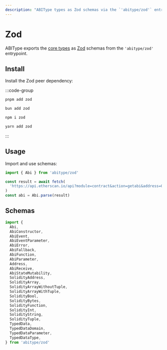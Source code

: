 ```yaml
---
description: "ABIType types as Zod schemas via the `'abitype/zod'` entrypoint."
---
```


# Zod

ABIType exports the [core types](/api/types) as [Zod](https://github.com/colinhacks/zod) schemas from the `'abitype/zod'` entrypoint.

## Install

Install the Zod peer dependency:

:::code-group
```bash [pnpm]
pnpm add zod
```
```bash [bun]
bun add zod
```
```bash [npm]
npm i zod
```
```bash [yarn]
yarn add zod
```
:::

## Usage

Import and use schemas:

```ts twoslash
import { Abi } from 'abitype/zod'

const result = await fetch(
  'https://api.etherscan.io/api?module=contract&action=getabi&address=0x…'
)
const abi = Abi.parse(result)
```

## Schemas

```ts twoslash
import {
  Abi,
  AbiConstructor,
  AbiEvent,
  AbiEventParameter,
  AbiError,
  AbiFallback,
  AbiFunction,
  AbiParameter,
  Address,
  AbiReceive,
  AbiStateMutability,
  SolidityAddress,
  SolidityArray,
  SolidityArrayWithoutTuple,
  SolidityArrayWithTuple,
  SolidityBool,
  SolidityBytes,
  SolidityFunction,
  SolidityInt,
  SolidityString,
  SolidityTuple,
  TypedData,
  TypedDataDomain,
  TypedDataParameter,
  TypedDataType,
} from 'abitype/zod'
```
